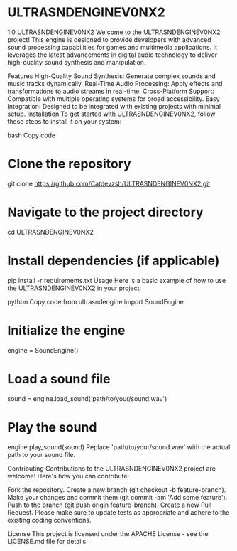 # ULTRASNDENGINEV0NX2
1.0
ULTRASNDENGINEV0NX2
Welcome to the ULTRASNDENGINEV0NX2 project! This engine is designed to provide developers with advanced sound processing capabilities for games and multimedia applications. It leverages the latest advancements in digital audio technology to deliver high-quality sound synthesis and manipulation.

Features
High-Quality Sound Synthesis: Generate complex sounds and music tracks dynamically.
Real-Time Audio Processing: Apply effects and transformations to audio streams in real-time.
Cross-Platform Support: Compatible with multiple operating systems for broad accessibility.
Easy Integration: Designed to be integrated with existing projects with minimal setup.
Installation
To get started with ULTRASNDENGINEV0NX2, follow these steps to install it on your system:

bash
Copy code
# Clone the repository
git clone https://github.com/Catdevzsh/ULTRASNDENGINEV0NX2.git

# Navigate to the project directory
cd ULTRASNDENGINEV0NX2

# Install dependencies (if applicable)
pip install -r requirements.txt
Usage
Here is a basic example of how to use the ULTRASNDENGINEV0NX2 in your project:

python
Copy code
from ultrasndengine import SoundEngine

# Initialize the engine
engine = SoundEngine()

# Load a sound file
sound = engine.load_sound('path/to/your/sound.wav')

# Play the sound
engine.play_sound(sound)
Replace 'path/to/your/sound.wav' with the actual path to your sound file.

Contributing
Contributions to the ULTRASNDENGINEV0NX2 project are welcome! Here's how you can contribute:

Fork the repository.
Create a new branch (git checkout -b feature-branch).
Make your changes and commit them (git commit -am 'Add some feature').
Push to the branch (git push origin feature-branch).
Create a new Pull Request.
Please make sure to update tests as appropriate and adhere to the existing coding conventions.

License
This project is licensed under the APACHE  License - see the LICENSE.md file for details.
